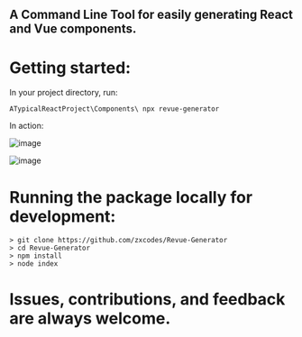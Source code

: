## A Command Line Tool for easily generating React and Vue components.
# Getting started:

In your project directory, run:

```
ATypicalReactProject\Components\ npx revue-generator
```


In action:

![image](https://user-images.githubusercontent.com/44538497/136654545-364a1dce-d25e-42ad-9537-0cc74acc9f02.png)

![image](https://user-images.githubusercontent.com/44538497/136579454-10c1279b-1d28-4bdb-9b6d-eefc0e79b6e9.png)

# Running the package locally for development:

```
> git clone https://github.com/zxcodes/Revue-Generator
> cd Revue-Generator
> npm install
> node index
```

# Issues, contributions, and feedback are always welcome.
